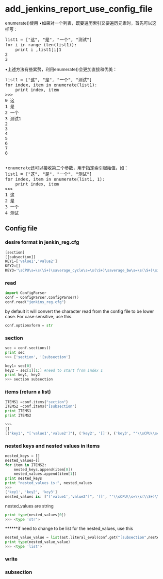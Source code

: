 # add_jenkins_report_use_config_file
enumerate()使用
•如果对一个列表，既要遍历索引又要遍历元素时，首先可以这样写：
<pre>
list1 = ["这", "是", "一个", "测试"]
for i in range (len(list1)):
    print i ,list1[i]1
2
3
</pre>
•上述方法有些累赘，利用enumerate()会更加直接和优美：
<pre>
list1 = ["这", "是", "一个", "测试"]
for index, item in enumerate(list1):
    print index, item
>>>
0 这
1 是
2 一个
3 测试1
2
3
4
5
6
7
8

</pre>
<pre>
•enumerate还可以接收第二个参数，用于指定索引起始值，如：
list1 = ["这", "是", "一个", "测试"]
for index, item in enumerate(list1, 1):
    print index, item
>>>
1 这
2 是
3 一个
4 测试
</pre>


## Config file

### desire format in jenkin_reg.cfg
```python
[section]
[[subsection]]
KEY1=['value1','value2']
KEY2=[]
KEY3='\sCPU\s=\s(\S+)\saverage_cycle\s=\s(\S+)\saverage_bw\s=\s(\S+)\siops\s=\s(\S+)\s.*'
```
### read
```python
import ConfigParser
conf = ConfigParser.ConfigParser()
conf.read("jenkins_reg.cfg")
```
by default it will convert the character read from the config file to be lower case. For case sensitive, use this
```python
conf.optionxform = str
```
### section
```python
sec = conf.sections()
print sec
>>> ['section', '[subsection']

key1= sec[0]
key2 = sec[1][1:] #need to start from index 1
print key1, key2
>>> section subsection
```
### items (return a list)
```python
ITEMS1 =conf.items("section")
ITEMS2 =conf.items("[subsection")
print ITEMS1
print ITEMS2

>>>
[]
[('key1', "['value1','value2']"), ('key2', '[]'), ('key3', "'\\sCPU\\s=\\s(\\S+)\\saverage_cycle\\s=\\s(\\S+)\\saverage_bw\\s=\\s(\\S+)\\siops\\s=\\s(\\S+)\\s.*'")]

```
### nested keys and nested values in items
```python
nested_keys = []
nested_values=[]
for item in ITEMS2:
	nested_keys.append(item[0])
	nested_values.append(item[1])
print nested_keys
print "nested_values is:", nested_values
>>> 
['key1', 'key2', 'key3']
nested_values is: ["['value1','value2']", '[]', "'\\sCPU\\s=\\s(\\S+)\\saverage_cycle\\s=\\s(\\S+)\\saverage_bw\\s=\\s(\\S+)\\siops\\s=\\s(\\S+)\\s.*'"]
```
nested_values are string
```python
print type(nested_values[0])
>>> <type 'str'>
```
******if need to change to be list for the nested_values, use this
```python
nested_value_value = list(ast.literal_eval(conf.get("[subsection",nested_keys[0])))
print type(nested_value_value)
>>> <type 'list'>
```

### write
### subsection












